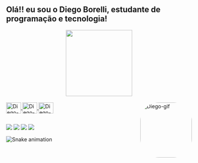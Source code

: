 ## Olá!! eu sou o Diego Borelli, estudante de programação e tecnologia!
<div align="center">
  <a href="https://github.com/DiegosXe">
  
  <img height="180em" src="https://github-readme-stats.vercel.app/api/top-langs/?username=DiegosXe&layout=compact&langs_count=7&theme=gruvbox"/>
</div>
<div style="display: inline_block"><br>
  <img align="center" alt="Diego-HTML" height="30" width="40" src="https://cdn.jsdelivr.net/gh/devicons/devicon/icons/html5/html5-original.svg">
  <img align="center" alt="Diego-CSS" height="30" width="40" src="https://cdn.jsdelivr.net/gh/devicons/devicon/icons/css3/css3-original.svg">
  <img align="center" alt="Diego-Js" height="30" width="40" src="https://cdn.jsdelivr.net/gh/devicons/devicon/icons/javascript/javascript-plain.svg">
  <img align="right" alt="Diego-gif" height="150" width="140" style="border-radius:50px;" src="https://cdn.discordapp.com/attachments/761011568216506379/1048016169438826506/Diego_Art.gif">
</div>
  
  
##
  
<div> 
  <a href="https://www.linkedin.com/in/diego-borelli-dias-ba70a3142/" target="_blank"><img src="https://img.shields.io/badge/-LinkedIn-%230077B5?style=for-the-badge&logo=linkedin&logoColor=white" target="_blank"></a>
  <a href = "mailto:diego_lp18@hotmail.com"><img src="https://img.shields.io/badge/Microsoft_Outlook-0078D4?style=for-the-badge&logo=microsoft-outlook&logoColor=white"></a>
  <a href = "mailto:diegosxe18@gmail.com"><img src="https://img.shields.io/badge/-Gmail-%23333?style=for-the-badge&logo=gmail&logoColor=white" target="_blank"></a>
  <a href="https://www.instagram.com/diego.sxe13" target="_blank"><img src="https://img.shields.io/badge/-Instagram-%23E4405F?style=for-the-badge&logo=instagram&logoColor=white" target="_blank"></a>
  
  ![Snake animation](https://github.com/DiegosXe/DiegosXe/blob/output/github-contribution-grid-snake.svg)
  
</div>
